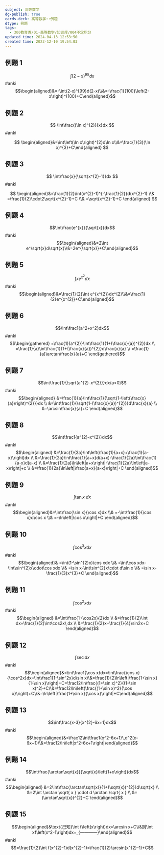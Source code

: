 ```yaml
---
subject: 高等数学
dg-publish: true
cards-deck: 高等数学::例题
dtype: 例题
tags:
  - 300教育类/01-高等数学/知识库/004不定积分
updated time: 2024-04-13 12:53:50
created time: 2023-12-10 19:54:03
---
```

## 例题 1


$$
\int\left(2-x\right)^{99}dx
$$
 #anki 
$$\begin{aligned}&=-\int(2-x)^{99}d(2-x)\\&=-\frac{1}{100}\left(2-x\right)^{100}+C\end{aligned}$$  

## 例题 2

$$
\int\frac{(\ln x)^{2}}{x}dx
$$
 #anki 

$$
\begin{aligned}&=\int\left(\ln x\right)^{2}d\ln x\\&=\frac{1}{3}(\ln x)^{3}+C\end{aligned}
$$

## 例题 3


$$
\int\frac{x}{\sqrt{x^{2}-1}}dx
$$
 #anki 

$$
\begin{aligned}&=\frac{1}{2}\int(x^{2}-1)^{-\frac{1}{2}}d(x^{2}-1) \\&
=\frac{1}{2}\cdot2\sqrt{x^{2}-1}+C \\&
=\sqrt{x^{2}-1}+C \end{aligned}
$$

## 例题 4

$$\int\frac{e^{x}}{\sqrt{x}}dx$$
#anki 
$$\begin{aligned}&=2\int e^\sqrt{x}d\sqrt{x}\\&=2e^{\sqrt{x}}+C\end{aligned}$$

## 例题 5

$$\int xe^{x^2}dx$$
 #anki 
$$\begin{aligned}&=\frac{1}{2}\int e^{x^{2}}dx^{2}\\&=\frac{1}{2}e^{x^{2}}+C\end{aligned}$$

## 例题 6

$$\int\frac1{a^2+x^2}dx$$
 #anki 
$$\begin{gathered}
=\frac{1}{a^{2}}\int\frac{1}{1+(\frac{x}{a})^{2}}dx \\
=\frac{1}{a}\int\frac{1}{1+(\frac{x}{a})^{2}}d\frac{x}{a} \\
=\frac{1}{a}\arctan\frac{x}{a}+C 
\end{gathered}$$

## 例题 7

$$\int\frac{1}{\sqrt{a^{2}-x^{2}}}dx(a>0)$$
 #anki 
$$\begin{aligned}
&=\frac{1}{a}\int\frac{1}{\sqrt{1-\left(\frac{x}{a}\right)^{2}}}dx \\
&=\int\frac{1}{\sqrt{1-(\frac{x}{a})^{2}}}d\frac{x}{a} \\
&=\arcsin\frac{x}{a}+C
\end{aligned}$$

## 例题 8

$$\int\frac1{a^{2}-x^{2}}dx$$
 #anki 
$$\begin{aligned}
&=\frac{1}{2a}\int\left(\frac{1}{a+x}+\frac{1}{a-x}\right)dx \\
&=\frac{1}{2a}\int\frac{1}{a+x}d(a+x)-\frac{1}{2a}\int\frac{1}{a-x}d(a-x) \\
&=\frac{1}{2a}\ln\left|a+x\right|-\frac{1}{2a}\ln\left|a-x\right|+c \\
&=\frac{1}{2a}\ln\left|\frac{a+x}{a-x}\right|+C
\end{aligned}$$

## 例题 9

$$\int\tan x\mathrm{~}dx$$
 #anki 
$$\begin{aligned}&=\int\frac{\sin x}{\cos x}dx \\&
=-\int\frac{1}{\cos x}d\cos x \\&
=-\ln\left|\cos x\right|+C \end{aligned}$$

## 例题 10

$$\int\cos^3xdx$$
 #anki 
$$\begin{aligned}&
=\int(1-\sin^{2}x)\cos xdx \\&
=\int\cos xdx-\int\sin^{2}x\cdot\cos xdx \\&
=\sin x-\int\sin^{2}x\cdot d\sin x \\&
=\sin x-\frac{1}{3}x^{3}+C 
\end{aligned}$$

## 例题 11

$$\int\cos^2xdx$$
 #anki 
$$\begin{aligned}
&=\int\frac{1+\cos2x}{2}dx \\
&=\frac{1}{2}\int dx+\frac{1}{2}\int\cos2x\,dx \\
&=\frac{1}{2}x+\frac{1}{4}\sin2x+C
\end{aligned}$$

## 例题 12

$$\int\sec dx$$
 #anki 
$$\begin{aligned}&=\int\frac1{\cos x}dx=\int\frac{\cos x}{\cos^2x}dx=\int\frac1{1-\sin^2x}d\sin x\\&=\frac{1}{2}ln\left|\frac{1+\sin x}{1-\sin x}\right|+C=\frac12\ln\frac{(1+\sin x)^2}{(1-\sin x)^2}+C\\&=\frac12\ln\left(\frac{(1+\sin x)^2}{\cos x}\right)+C\\&=\ln\left|\frac{1+\sin x}{\cos x}\right|+C\end{aligned}$$

## 例题 13

$$\int\frac{x-3}{x^{2}-6x+1}dx$$
 #anki 
$$\begin{aligned}&=\frac12\int\frac1{x^2-6x+1}\,d^2(x-6x+1)\\&=\frac12\ln\left|x^2-6x+1\right|\end{aligned}$$

## 例题 14

$$\int\frac{\arctan\sqrt{x}}{\sqrt{x}\left(1+x\right)}dx$$
 #anki 
$$\begin{aligned}
&=2\int\frac{\arctan\sqrt{x}}{1+(\sqrt{x})^{2}}d\sqrt{x} \\
&=2\int \arctan \sqrt{ x } \cdot d \arctan \sqrt{ x } \\
&=(\arctan\sqrt{x})^{2}+C
\end{aligned}$$

## 例题 15

$$\begin{aligned}&\text{己知}\int f\left(x\right)dx=\arcsin x+C\\&则\int xf\left(x^2-1\right)dx=_{————}\end{aligned}$$
 #anki 
$$=\frac{1}{2}\int f(x^{2}-1)d(x^{2}-1)=\frac{1}{2}\arcsin(x^{2}-1)+C$$

